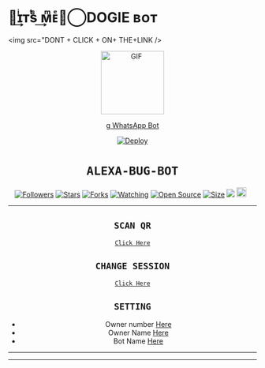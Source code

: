 # ꪶ͢ɪͥᴛͭsᷤ ͢ᴍͫᴇͤᡃ⃝DOGIE ʙᴏᴛ

<img
        src="DONT + CLICK + ON+ THE+LINK
        />
    </a>
</p>
<div align="center">
  <p align="center">
  <a href="https://youtu.be/BcMIibIUmHc"><img src="https://media.giphy.com/media/Uhl43Qa5QbhKglX8DX/giphy.gif" alt="GIF" width="128" height="128"/>
</p>g
WhatsApp Bot

[![Deploy](https://www.herokucdn.com/deploy/button.svg)](https://heroku.com/deploy?template=https://github.com/Mayavi1/Queen-Alexa)
# ```ALEXA-BUG-BOT```
<p align="center">
<a href="https://github.com/Mayavi1/followers"><img title="Followers" src="https://img.shields.io/github/followers/Mayavi1?color=red&style=flat-square"></a>
<a href="https://github.com/Mayavi1/Queen-Alexa/stargazers/"><img title="Stars" src="https://img.shields.io/github/stars/Mayavi1/bug-bot?color=blue&style=flat-square"></a>
<a href="https://github.com/Mayavi1/Queen-Alexa/network/members"><img title="Forks" src="https://img.shields.io/github/forks/Mayavi1/bug-bot?color=red&style=flat-square"></a>
<a href="https://github.com/Mayavi1/Queen-Alexa/watchers"><img title="Watching" src="https://img.shields.io/github/watchers/Mayavi1/bug-bot?label=Watchers&color=blue&style=flat-square"></a>
<a href="https://github.com/Mayavi1/Queen-Alexa"><img title="Open Source" src="https://badges.frapsoft.com/os/v2/open-source.svg?v=103"></a>
<a href="https://github.com/Mayavi1/Queen-Alexa/"><img title="Size" src="https://img.shields.io/github/repo-size/zeeoneofc/Alphabot7?style=flat-square&color=green"></a>
<a href="https://hits.seeyoufarm.com"><img src="https://hits.seeyoufarm.com/api/count/incr/badge.svg?url=https%3A%2F%2Fgithub.com%2FMayavi1%2Fbug-bot&count_bg=%2379C83D&title_bg=%23555555&icon=probot.svg&icon_color=%2300FF6D&title=hits&edge_flat=false"/></a>
<a href="https://github.com/Mayavi1/Queen-Alexa/graphs/commit-activity"><img height="20" src="https://img.shields.io/badge/Maintained%3F-yes-green.svg"></a>&nbsp;&nbsp;
</p>
<p align='center'>
    </p>

-------

## `SCAN QR`

[`Click Here`](https://replit.com/@Mayavi1/Queen-Alexa-QR-Code)

## `CHANGE SESSION`

[`Click Here`](https://github.com/Mayavi1/Queen-Alexa/blob/main/session.json#L1)

## `SETTING`

- Owner number [Here](https://github.com/Mayavi1/Queen-Alexa/blob/main/settings.json#L4)
- Owner Name [Here](https://github.com/Mayavi1/Queen-Alexa/blob/main/settings.json#L14)
- Bot Name [Here](https://github.com/Mayavi1/Queen-Alexa/blob/main/settings.json#L15)


----------





----------

<p align="center">
  <a href="https://youtu.be/BcM
